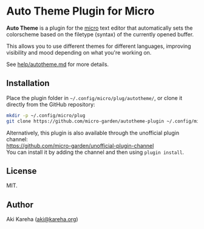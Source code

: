 # Auto Theme Plugin for Micro

**Auto Theme** is a plugin for the [micro](https://micro-editor.github.io/)
text editor that automatically sets the colorscheme based on the filetype
(syntax) of the currently opened buffer.

This allows you to use different themes for different languages, improving
visibility and mood depending on what you're working on.

See [help/autotheme.md](help/autotheme.md) for more details.

## Installation

Place the plugin folder in `~/.config/micro/plug/autotheme/`, or clone it
directly from the GitHub repository:

```sh
mkdir -p ~/.config/micro/plug
git clone https://github.com/micro-garden/autotheme-plugin ~/.config/micro/plug/autotheme
```

Alternatively, this plugin is also available through the unofficial plugin
channel:  
https://github.com/micro-garden/unofficial-plugin-channel  
You can install it by adding the channel and then using `plugin install`.

## License

MIT.

## Author

Aki Kareha (aki@kareha.org)
